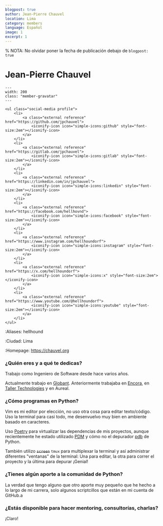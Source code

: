 ```yaml
---
blogpost: true
author: Jean-Pierre Chauvel
location: Lima
category: members
language: Español
image: 1
excerpt: 1
---
```


% NOTA: No olvidar poner la fecha de publicación debajo de `blogpost: true`

# Jean-Pierre Chauvel

```{gravatar} jean.pierre@chauvel.org
---
width: 200
class: "member-gravatar"
---
```

```{raw} html
<ul class="social-media profile">
    <li>
        <a class="external reference" href="https://github.com/jpchauvel">
            <iconify-icon icon="simple-icons:github" style="font-size:2em"></iconify-icon>
        </a>
    </li>
    <li>
        <a class="external reference" href="https://gitlab.com/jpchauvel">
            <iconify-icon icon="simple-icons:gitlab" style="font-size:2em"></iconify-icon>
        </a>
    </li>
    <li>
        <a class="external reference" href="https://linkedin.com/in/jpchauvel">
            <iconify-icon icon="simple-icons:linkedin" style="font-size:2em"></iconify-icon>
        </a>
    </li>
    <li>
        <a class="external reference" href="https://facebook.com/hellhovnd">
            <iconify-icon icon="simple-icons:facebook" style="font-size:2em"></iconify-icon>
        </a>
    </li>
    <li>
        <a class="external reference" href="https://www.instagram.com/hellhoundorf">
            <iconify-icon icon="simple-icons:instagram" style="font-size:2em"></iconify-icon>
        </a>
    </li>
    <li>
        <a class="external reference" href="https://x.com/hellhoundorf">
            <iconify-icon icon="simple-icons:x" style="font-size:2em"></iconify-icon>
        </a>
    </li>
    <li>
        <a class="external reference" href="https://www.youtube.com/@hellhoundorf">
            <iconify-icon icon="simple-icons:youtube" style="font-size:2em"></iconify-icon>
        </a>
    </li>
</ul>
```

:Aliases: hellhound

:Ciudad: Lima

:Homepage: https://chauvel.org

### ¿Quién eres y a qué te dedicas?

Trabajo como Ingeniero de Software desde hace varios años.

Actualmente trabajo en [Globant](https://www.globant.com). Anteriormente
trabajaba en [Encora](https://www.encora.com), en [Taller
Technologies](https://taller.us) y en Aureal.

### ¿Cómo programas en Python?

Vim es mi editor por elección, no uso otra cosa para editar texto/código. Uso
la terminal para casi todo, me desenvuelvo muy bien en ambiente basado en
caracteres.

Uso [Poetry](https://python-poetry.org) para virtualizar las dependencias de mis
proyectos, aunque recientemente he estado utilizado
[PDM](https://pdm-project.org/en/latest/) y cómo no el depurador
[pdb](https://docs.python.org/3/library/pdb.html) de Python.

También utilizo ~~`screen`~~ `tmux` para multiplexar la terminal y así
administrar diferentes "ventanas" de la terminal: Una para editar, la otra para
correr el proyecto y la última para depurar ¡Genial!

### ¿Tienes algún aporte a la comunidad de Python?

La verdad que tengo alguno que otro aporte muy pequeño que he hecho a lo largo
de mi carrera, solo algunos scriptcillos que están en mi cuenta de GitHub.a

### ¿Estás disponible para hacer mentoring, consultorías, charlas?

¡Claro!
